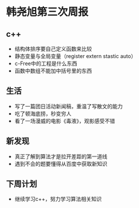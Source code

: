 # **韩尧旭第三次周报**
## **c++**
+ 结构体排序要自己定义函数来比较
+ 静态变量与全局变量（register extern stastic auto）
+ c-Free中的工程是什么东西
+ 函数中数组不能加中括号里的东西
## **生活**
+ 写了一篇团日活动新闻稿，重温了写散文的能力
+ 吃了顿海底捞，秒变穷人
+ 看了一场漫威的电影《毒液》，观影感受不错
## **新发现**
+ 真正了解到算法才是拉开差距的第一道线
+ 遇到不会的题要懂得从百度中获取新知识
## **下周计划**
+ 继续学习c++，努力学习算法相关知识

